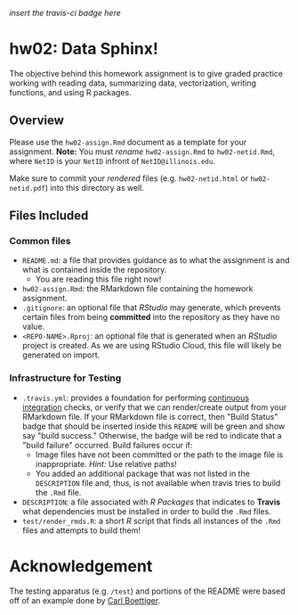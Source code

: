 *insert the travis-ci badge here*

# hw02: Data Sphinx!

The objective behind this homework assignment is to give graded practice working
with reading data, summarizing data, vectorization, writing functions, and using R packages.

## Overview

Please use the `hw02-assign.Rmd` document as a template for your assignment.
**Note:** You must _rename_ `hw02-assign.Rmd` to `hw02-netid.Rmd`, where `NetID`
is your `NetID` infront of `NetID@illinois.edu`. 

Make sure to commit your _rendered_ files (e.g. `hw02-netid.html` or `hw02-netid.pdf`) 
into this directory as well. 

## Files Included

### Common files

- `README.md`: a file that provides guidance as to what the assignment is and 
  what is contained inside the repository. 
    - You are reading this file right now!
- `hw02-assign.Rmd`: the RMarkdown file containing the homework assignment.
- `.gitignore`: an optional file that _RStudio_ may generate, which prevents 
  certain files from being **committed** into the repository as they have no value.
- `<REPO-NAME>.Rproj`: an optional file that is generated when an _RStudio_ 
  project is created. As we are using RStudio Cloud, this file will likely be
  generated on import. 

### Infrastructure for Testing

- `.travis.yml`: provides a foundation for performing 
   [continuous integration](https://travis-ci.com) checks, or verify that we
   can render/create output from your RMarkdown file. If your RMarkdown file 
   is correct, then "Build Status" badge that should be inserted inside this
   `README` will be green and show say "build success." Otherwise, the badge 
   will be red to indicate that a "build failure" occurred. Build failures 
   occur if: 
    - Image files have not been committed or the path to the image file is
      inappropriate. _Hint:_ Use relative paths!
    - You added an additional package that was not listed in the `DESCRIPTION` 
      file and, thus, is not available when travis tries to build the `.Rmd` file.
- `DESCRIPTION`: a file associated with _R Packages_ that indicates 
   to **Travis** what dependencies must be installed in order to build the `.Rmd` files.
- `test/render_rmds.R`: a short _R_ script that finds all instances of
   the `.Rmd` files and attempts to build them! 

# Acknowledgement

The testing apparatus (e.g. `/test`) and portions of the README were based off
of an example done by [Carl Boettiger](http://carlboettiger.info).

